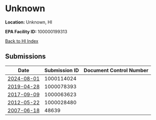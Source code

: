 # Unknown

**Location:** Unknown, HI

**EPA Facility ID:** 100000199313

[Back to HI Index](../../index.md)

## Submissions

| Date | Submission ID | Document Control Number |
|------|--------------|-------------------------|
| [2024-08-01](submissions/1000114024.md) | 1000114024 |  |
| [2019-04-28](submissions/1000078393.md) | 1000078393 |  |
| [2017-09-09](submissions/1000063623.md) | 1000063623 |  |
| [2012-05-22](submissions/1000028480.md) | 1000028480 |  |
| [2007-06-18](submissions/48639.md) | 48639 |  |
